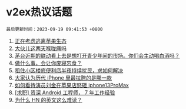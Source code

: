 # v2ex热议话题

`最后更新时间：2023-09-19 09:41:53 +0800`

1. [正在考虑逃离苹果生态](https://www.v2ex.com/t/974836)
1. [大伙儿这两天喉咙痛吗](https://www.v2ex.com/t/974726)
1. [茅台近期的联动看上去是想打开青少年间的市场。你们会主动喝白酒吗？](https://www.v2ex.com/t/974760)
1. [做什么事，会让你废寝忘食？](https://www.v2ex.com/t/974831)
1. [租住小区楼底便利店半夜持续扰民，求如何解决](https://www.v2ex.com/t/974742)
1. [大家认为历代 iPhone 里最拉胯的是哪一款](https://www.v2ex.com/t/974940)
1. [如何看待演员刘金在苹果店怒砸 iphone13ProMax](https://www.v2ex.com/t/975013)
1. [[求职] 资深 Android 工程师， 7 年工作经验](https://www.v2ex.com/t/974769)
1. [为什么 HN 的英文这么难读？](https://www.v2ex.com/t/974928)

